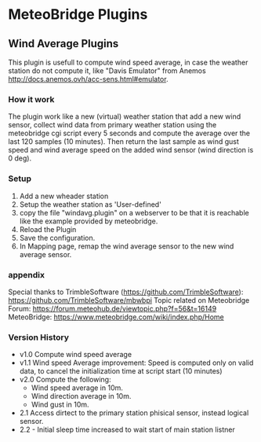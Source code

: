 # MeteoBridge Plugins

## Wind Average Plugins

This plugin is usefull to compute wind speed average, in case the weather station do not compute it, like "Davis Emulator" from Anemos http://docs.anemos.ovh/acc-sens.html#emulator.

### How it work
The plugin work like a new (virtual) weather station that add a new wind sensor, collect wind data from primary weather station using the meteobridge cgi script every 5 seconds and compute the average over the last 120 samples (10 minutes).
Then return the last sample as wind gust speed and wind average speed on the added wind sensor (wind direction is 0 deg).

### Setup

1. Add a new wheader station
2. Setup the weather station as 'User-defined'
3. copy the file "windavg.plugin" on a webserver to be that it is reachable like the example provided by meteobridge.
4. Reload the Plugin
5. Save the configuration.
6. In Mapping page, remap the wind average sensor to the new wind average sensor.


### appendix
Special thanks to TrimbleSoftware (https://github.com/TrimbleSoftware): https://github.com/TrimbleSoftware/mbwbpi
Topic related on Meteobridge Forum: https://forum.meteohub.de/viewtopic.php?f=56&t=16149
MeteoBridge: https://www.meteobridge.com/wiki/index.php/Home
 
### Version History
* v1.0 Compute wind speed average
* v1.1 Wind speed Average improvement: Speed is computed only on valid data, to cancel the initialization time at script start (10 minutes)
* v2.0 Compute the following:
	* Wind speed average in 10m.
	* Wind direction average in 10m.
	* Wind gust in 10m.
* 2.1 Access dirtect to the primary station phisical sensor, instead logical sensor.
* 2.2 -	Initial sleep time increased to wait start of main station listner


